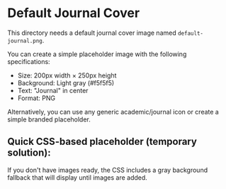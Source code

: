 # Default Journal Cover

This directory needs a default journal cover image named `default-journal.png`.

You can create a simple placeholder image with the following specifications:
- Size: 200px width × 250px height
- Background: Light gray (#f5f5f5)
- Text: "Journal" in center
- Format: PNG

Alternatively, you can use any generic academic/journal icon or create a simple branded placeholder.

## Quick CSS-based placeholder (temporary solution):

If you don't have images ready, the CSS includes a gray background fallback that will display until images are added.
